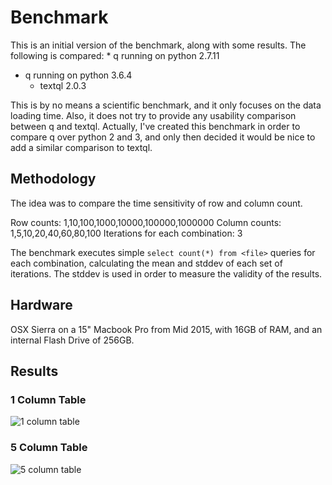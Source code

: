 
# Benchmark
This is an initial version of the benchmark, along with some results. The following is compared:
	* q running on python 2.7.11
  * q running on python 3.6.4
	* textql 2.0.3

This is by no means a scientific benchmark, and it only focuses on the data loading time. Also, it does not try to provide any usability comparison between q and textql. Actually, I've created this benchmark in order to compare q over python 2 and 3, and only then decided it would be nice to add a similar comparison to textql.

## Methodology
The idea was to compare the time sensitivity of row and column count. 

Row counts: 1,10,100,1000,10000,100000,1000000
Column counts: 1,5,10,20,40,60,80,100
Iterations for each combination: 3

The benchmark executes simple `select count(*) from <file>` queries for each combination, calculating the mean and stddev of each set of iterations. The stddev is used in order to measure the validity of the results.

## Hardware
OSX Sierra on a 15" Macbook Pro from Mid 2015, with 16GB of RAM, and an internal Flash Drive of 256GB.

## Results

### 1 Column Table
![1 column table](https://docs.google.com/spreadsheets/d/e/2PACX-1vQy9Zm4I322Tdf5uoiFFJx6Oi3Z4AMq7He3fUUtsEQVQIdTGfWgjxFD6k8PAy9wBjvFkqaG26oBgNTP/pubchart?oid=1332039801&format=image)

### 5 Column Table
![5 column table](https://docs.google.com/spreadsheets/d/e/2PACX-1vQy9Zm4I322Tdf5uoiFFJx6Oi3Z4AMq7He3fUUtsEQVQIdTGfWgjxFD6k8PAy9wBjvFkqaG26oBgNTP/pubchart?oid=337488610&format=image)



